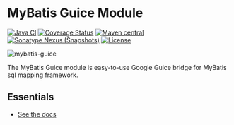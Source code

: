MyBatis Guice Module
====================

[![Java CI](https://github.com/mybatis/guice/actions/workflows/ci.yaml/badge.svg)](https://github.com/mybatis/guice/actions/workflows/ci.yaml)
[![Coverage Status](https://coveralls.io/repos/mybatis/guice/badge.svg?branch=master&service=github)](https://coveralls.io/github/mybatis/guice?branch=master)
[![Maven central](https://maven-badges.herokuapp.com/maven-central/org.mybatis/mybatis-guice/badge.svg)](https://maven-badges.herokuapp.com/maven-central/org.mybatis/mybatis-guice)
[![Sonatype Nexus (Snapshots)](https://img.shields.io/nexus/s/https/oss.sonatype.org/org.mybatis/mybatis-guice.svg)](https://oss.sonatype.org/content/repositories/snapshots/org/mybatis/mybatis-guice/)
[![License](https://img.shields.io/:license-apache-brightgreen.svg)](https://www.apache.org/licenses/LICENSE-2.0.html)

![mybatis-guice](http://mybatis.github.io/images/mybatis-logo.png)

The MyBatis Guice module is easy-to-use Google Guice bridge for MyBatis sql mapping framework.

Essentials
----------

* [See the docs](http://mybatis.github.io/guice/)

